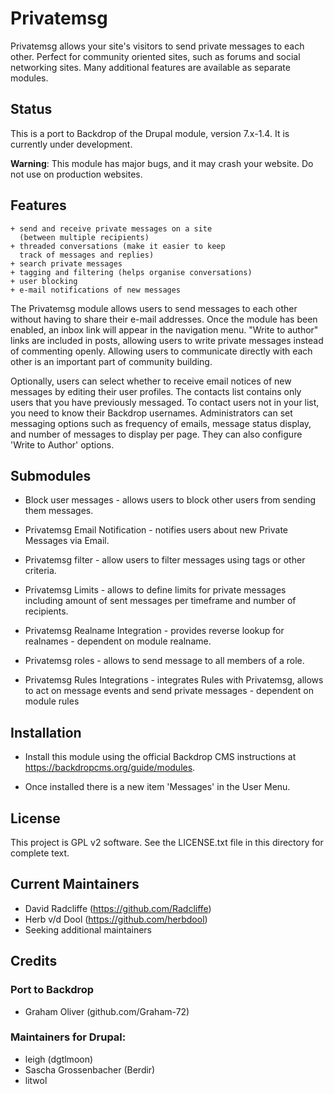 # Privatemsg

Privatemsg allows your site's visitors to send private messages
to each other. Perfect for community oriented sites, such as forums
and social networking sites. Many additional features are available
as separate modules.


## Status

This is a port to Backdrop of the Drupal module, version 7.x-1.4.
It is currently under development.

**Warning**: This module has major bugs, and it may crash
your website. Do not use on production websites.

## Features

    + send and receive private messages on a site
      (between multiple recipients)
    + threaded conversations (make it easier to keep
      track of messages and replies)
    + search private messages
    + tagging and filtering (helps organise conversations)
    + user blocking
    + e-mail notifications of new messages

The Privatemsg module allows users to send messages to each other
without having to share their e-mail addresses. Once the module
has been enabled, an inbox link will appear in the navigation menu.
"Write to author" links are included in posts, allowing users to write
private messages instead of commenting openly. Allowing users to
communicate directly with each other is an important part of
community building.

Optionally, users can select whether to receive email notices of new
messages by editing their user profiles. The contacts list contains
only users that you have previously messaged. To contact users not in
your list, you need to know their Backdrop usernames. Administrators
can set messaging options such as frequency of emails, message status
display, and number of messages to display per page. They can also
configure 'Write to Author' options.

## Submodules

  + Block user messages - allows users to block other users from
    sending them messages.

  + Privatemsg Email Notification - notifies users about new
    Private Messages via Email.

  + Privatemsg filter - allow users to filter messages using
    tags or other criteria.

  + Privatemsg Limits - allows to define limits for private messages
    including amount of sent messages per timeframe and number of
    recipients.

  + Privatemsg Realname Integration - provides reverse lookup for
    realnames - dependent on module realname.

  + Privatemsg roles - allows to send message to all members of a role.

  + Privatemsg Rules Integrations - integrates Rules with Privatemsg,
    allows to act on message events and send private messages -
    dependent on module rules


## Installation

- Install this module using the official Backdrop CMS instructions at
  https://backdropcms.org/guide/modules.

- Once installed there is a new item 'Messages' in the User Menu.

## License

This project is GPL v2 software. See the LICENSE.txt file in this
directory for complete text.

## Current Maintainers

+ David Radcliffe (https://github.com/Radcliffe)
+ Herb v/d Dool (https://github.com/herbdool)
+ Seeking additional maintainers

## Credits

### Port to Backdrop

+ Graham Oliver (github.com/Graham-72)

### Maintainers for Drupal:

+ leigh (dgtlmoon)
+ Sascha Grossenbacher (Berdir)
+ litwol


